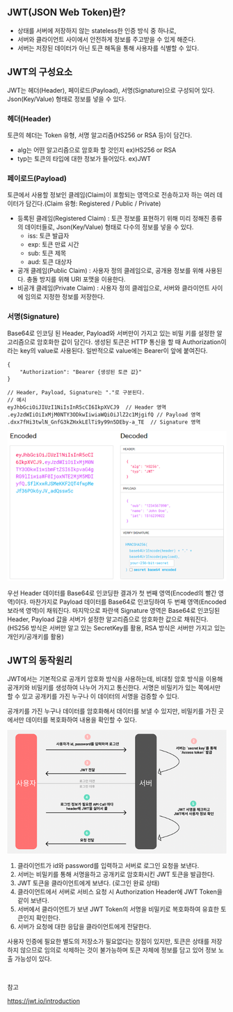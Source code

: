 ## JWT(JSON Web Token)란?

- 상태를 서버에 저장하지 않는 stateless한 인증 방식 중 하나로,
- 서버와 클라이언트 사이에서 안전하게 정보를 주고받을 수 있게 해준다.
- 서버는 저장된 데이터가 아닌 토큰 해독을 통해 사용자를 식별할 수 있다.

## JWT의 구성요소

JWT는 헤더(Header), 페이로드(Payload), 서명(Signature)으로 구성되어 있다. Json(Key/Value) 형태로 정보를 넣을 수 있다. 

### 헤더(Header)

토큰의 헤더는 Token 유형, 서명 알고리즘(HS256 or RSA 등)이 담긴다.

- alg는 어떤 알고리즘으로 암호화 할 것인지 ex)HS256 or RSA
- typ는 토큰의 타입에 대한 정보가 들어있다. ex)JWT

### 페이로드(Payload)

토큰에서 사용할 정보인 클레임(Claim)이 포함되는 영역으로 전송하고자 하는 여러 데이터가 담긴다.(Claim 유형: Registered / Public / Private) 

- 등록된 클레임(Registered Claim) : 토큰 정보를 표현하기 위해 미리 정해진 종류의 데이터들로, Json(Key/Value) 형태로 다수의 정보를 넣을 수 있다.
  - iss: 토큰 발급자
  - exp: 토큰 만료 시간
  - sub: 토큰 제목
  - aud: 토큰 대상자
- 공개 클레임(Public Claim) : 사용자 정의 클레임으로, 공개용 정보를 위해 사용된다. 충돌 방지를 위해 URI 포맷을 이용한다.
- 비공개 클레임(Private Claim) : 사용자 정의 클레임으로, 서버와 클라이언트 사이에 임의로 지정한 정보를 저장한다. 

### 서명(Signature)

Base64로 인코딩 된 Header, Payload와 서버만이 가지고 있는 비밀 키를 설정한 알고리즘으로 암호화한 값이 담긴다. 생성된 토큰은 HTTP 통신을 할 때 Authorization이라는 key의 value로 사용된다. 일반적으로 value에는 Bearer이 앞에 붙여진다.

```http
{ 
    "Authorization": "Bearer {생성된 토큰 값}"
}
```

```
// Header, Payload, Signature는 "."로 구분된다.
// 예시
eyJhbGciOiJIUzI1NiIsInR5cCI6IkpXVCJ9  // Header 영역
.eyJzdWIiOiIxMjM0NTY3ODkwIiwiaWQiOiJlZ2c1MjgifQ // Payload 영역
.dxx7fHi3twlN_GnfG3kZHxkLElTi9y99n5DEby-a_TE  // Signature 영역
```

![img](https://github.com/dilmah0203/TIL/blob/main/Image/JWT%20Token.PNG)

우선 Header 데이터를 Base64로 인코딩한 결과가 첫 번째 영역(Encoded의 빨간 영역)이다. 마찬가지로 Payload 데이터를 Base64로 인코딩하여 두 번째 영역(Encoded 보라색 영역)이 채워진다. 마지막으로 파란색 Signature 영역은 Base64로 인코딩된 Header, Payload 값을 서버가 설정한 알고리즘으로 암호화한 값으로 채워진다. (HS256 방식은 서버만 알고 있는 SecretKey를 활용, RSA 방식은 서버만 가지고 있는 개인키/공개키를 활용)

## JWT의 동작원리

JWT에서는 기본적으로 공개키 암호화 방식을 사용하는데, 비대칭 암호 방식을 이용해 공개키와 비밀키를 생성하여 나누어 가지고 통신한다. 서명은 비밀키가 있는 쪽에서만 할 수 있고 공개키를 가진 누구나 이 데이터의 서명을 검증할 수 있다.

공개키를 가진 누구나 데이터를 암호화해서 데이터를 보낼 수 있지만, 비밀키를 가진 곳에서만 데이터를 복호화하여 내용을 확인할 수 있다.

![img2](https://github.com/dilmah0203/TIL/blob/main/Image/JWT%20Token2.png)

1. 클라이언트가 id와 password를 입력하고 서버로 로그인 요청을 보낸다.
2. 서버는 비밀키를 통해 서명을하고 공개키로 암호화시킨 JWT 토큰을 발급한다.
3. JWT 토큰을 클라이언트에게 보낸다. (로그인 완료 상태)
4. 클라이언트에서 서버로 서비스 요청 시 Authorization Header에 JWT Token을 같이 보낸다.
5. 서버에서 클라이언트가 보낸 JWT Token의 서명을 비밀키로 복호화하여 유효한 토큰인지 확인한다.
6. 서버가 요청에 대한 응답을 클라이언트에게 전달한다.

사용자 인증에 필요한 별도의 저장소가 필요없다는 장점이 있지만, 토큰은 상태를 저장하지 않으므로 임의로 삭제하는 것이 불가능하며 토큰 자체에 정보를 담고 있어 정보 노출 가능성이 있다.

<br>

참고

https://jwt.io/introduction
